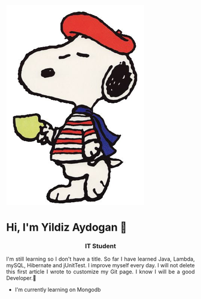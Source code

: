 <img src="https://github.com/YildizAydogan/YildizAydogan/blob/main/b09b963a94b70f42af81efebacfcc87b.jpg?raw=true">

<h1 align="left">Hi, I'm Yildiz Aydogan 👋 </h1>

<h3 align="center">IT Student</h3>

<p align="justify">I'm still learning so I don't have a title. So far I have learned Java, Lambda, mySQL, Hibernate and jUnitTest. I improve myself every day. I will not delete this first article I wrote to customize my Git page. I know I will be a good Developer.💪</h3>


<ul>
  <li>I'm currently learning on Mongodb </li>
</ul>

